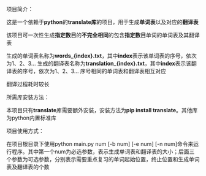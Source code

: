 项目简介：

这是一个依赖于<b>python</b>的<b>translate库</b>的项目，用于生成<b>单词表</b>以及对应的<b>翻译表</b>

该项目可一次性生成<b>指定数目</b>的<b>不完全相同</b>的包含<b>指定数目</b>单词的单词表及其翻译表

生成的单词表名称为<b>words_{index}.txt</b>，其中<b>index</b>表示该单词表的序号，依次为1、2、3...  生成的翻译表名称为<b>translation_{index}.txt</b>，其中<b>index</b>表示该翻译表的序号，依次为1、2、3...  序号相同的单词表和翻译表相互对应

翻译过程耗时较长

所需库安装方法：

本项目只有<b>translate</b>库需要额外安装，安装方法为<b>pip install translate</b>。其他库为python内置标准库

项目使用方式：

在项目根目录下使用python main.py num [-b num] [-e num] [-n num]命令来运行程序。其中第一个num为必选参数，表示生成单词表和翻译表的大小；后面三个参数为可选参数，分别表示需要重点复习的单词起始位置，终止位置和生成单词表及翻译表的个数